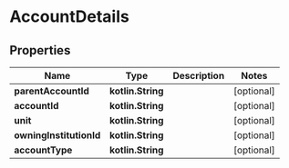 
# AccountDetails

## Properties
Name | Type | Description | Notes
------------ | ------------- | ------------- | -------------
**parentAccountId** | **kotlin.String** |  |  [optional]
**accountId** | **kotlin.String** |  |  [optional]
**unit** | **kotlin.String** |  |  [optional]
**owningInstitutionId** | **kotlin.String** |  |  [optional]
**accountType** | **kotlin.String** |  |  [optional]



